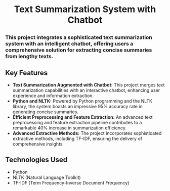 # <p align="center">Text Summarization System with Chatbot</p>
### This project integrates a sophisticated text summarization system with an intelligent chatbot, offering users a comprehensive solution for extracting concise summaries from lengthy texts.

## Key Features
- **Text Summarization Augmented with Chatbot:** This project merges text summarization capabilities with an interactive chatbot, enhancing user experience and information extraction.
- **Python and NLTK:** Powered by Python programming and the NLTK library, the system boasts an impressive 95% accuracy rate in generating concise summaries.
- **Efficient Preprocessing and Feature Extraction:** An advanced text preprocessing and feature extraction pipeline contributes to a remarkable 40% increase in summarization efficiency.
- **Advanced Extractive Methods:** The project incorporates sophisticated extractive methods, including TF-IDF, ensuring the delivery of comprehensive insights.

## Technologies Used
- Python
- NLTK (Natural Language Toolkit)
- TF-IDF (Term Frequency-Inverse Document Frequency)
